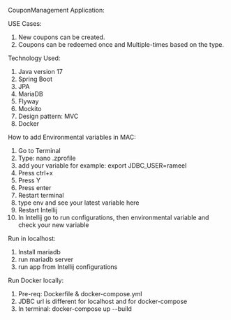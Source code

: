 CouponManagement Application:

USE Cases:
1. New coupons can be created.
2. Coupons can be redeemed once and Multiple-times based on the type.

Technology Used:
1. Java version 17
2. Spring Boot
3. JPA
4. MariaDB
5. Flyway
6. Mockito
7. Design pattern: MVC
8. Docker

How to add Environmental variables in MAC:

1. Go to Terminal
2. Type: nano .zprofile
3. add your variable for example: export JDBC_USER=rameel
4. Press ctrl+x
5. Press Y
6. Press enter
7. Restart terminal
8. type env and see your latest variable here
9. Restart Intellij 
10. In Intellij go to run configurations, then environmental variable and check your new variable

Run in localhost:

1. Install mariadb
2. run mariadb server
3. run app from Intellij configurations


Run Docker locally:

1. Pre-req: Dockerfile & docker-compose.yml
2. JDBC url is different for localhost and for docker-compose
3. In terminal: docker-compose up --build

